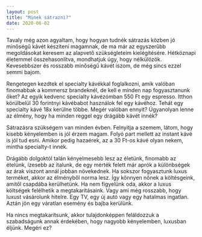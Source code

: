 ```yaml
---
layout: post
title: "Minek sátrazni?"
date: 2020-06-02
---
```


Tavaly még azon agyaltam, hogy hogyan tudnék sátrazás közben jó minőségű kávét készíteni magamnak, de ma már az egyszerűbb megoldásokat keresem az alapvető szükségleteim kielégítésére. Hétköznapi életemmel összehasonlítva, mondhatjuk úgy, hogy nélkülözök. Kevesebbszer és rosszabb minőségű kávét iszom, de még sincs ezzel semmi bajom.

Rengetegen kezdtek el specialty kávékkal foglalkozni, amik valóban finomabbak a kommersz brandeknél, de kell e minden nap fogyasztanunk őket? Az egyik kedvenc specialty kávézómban 550 Ft egy espresso. Itthon körülbelül 30 forintnyi kávébabot használok fel egy kávéhoz. Tehát egy specialty kávé 18x kerülne többe. Megér valóban ennyit? Úgyanolyan lenne az élmény, hogy ha minden reggel egy drágább kávét innék?

Sátrazásra szükségem van minden évben. Felnyitja a szemem, látom, hogy kisebb kényelemben is jól érzem magam. Folyó part mellett az instant kávé is jól tud esni. Amikor pedig hazaérek, az a 30 Ft-os kávé olyan nekem, mintha specialty-t innék.

Drágább dolgoktól talán kényelmesebb lesz az életünk, finomabb az ételünk, ízesebb az italunk, de egy mérték felett már aprók a különbségek az árak viszont annál jobban növekednek. Ha sokszor fogyasztunk luxus terméket, akkor az élményből norma lesz. Így könnyen nőnek a költésgeink, amitől csapdába kerülhetünk. Ha nem figyelünk oda, akkor a luxus költségek felélhetik a megtakarításaink. Vagy ami még rosszabb, hogy luxust vásárolunk hitelre. Egy TV, egy új autó vagy egy hatalmas ingatlan. Aztán jön egy váratlan esemény és bajba kerülünk. 

Ha nincs megtakarítsunk, akkor tulajdonképpen feláldozzuk a szabadságunk annak érdekében, hogy nagyobb kényelemben, luxusban éljünk. Megéri ez? 